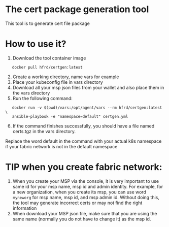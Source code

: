 # The cert package generation tool
This tool is to generate cert file package

# How to use it?

1. Download the tool container image

```
   docker pull hfrd/certgen:latest
```

2. Create a working directory, name vars for example
3. Place your kubeconfig file in vars directory
4. Download all your msp json files from your wallet
and also place them in the vars directory
5. Run the following command:
```
   docker run -v $(pwd)/vars:/opt/agent/vars --rm hfrd/certgen:latest \
   ansible-playbook -e "namespace=default" certgen.yml
```
6. If the command finishes successfully, you should have a file
named certs.tgz in the vars directory.

Replace the word default in the command with your actual k8s
namespace if your fabric network is not in the default namespace

# TIP when you create fabric network:
1. When you create your MSP via the console, it is very important to use
same id for your msp name, msp id and admin identity. For example, for
a new organization, when you create its msp, you can use word `myneworg`
for msp name, msp id, and msp admin id. Without doing this, the tool
may generate incorrect certs or may not find the right information
2. When download your MSP json file, make sure that you are using the
same name (normally you do not have to change it) as the msp id.